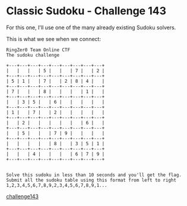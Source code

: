 # Classic Sudoku - Challenge 143

For this one, I'll use one of the many already existing Sudoku solvers.

This is what we see when we connect:

```
RingZer0 Team Online CTF
The sudoku challenge

+---+---+---+---+---+---+---+---+---+
|   |   |   | 5 |   |   | 7 |   | 2 |
+---+---+---+---+---+---+---+---+---+
| 5 | 1 |   | 7 |   | 2 | 8 | 4 |   |
+---+---+---+---+---+---+---+---+---+
| 7 |   |   | 8 |   |   |   | 1 |   |
+---+---+---+---+---+---+---+---+---+
|   | 3 | 5 |   | 6 |   |   |   |   |
+---+---+---+---+---+---+---+---+---+
| 1 |   | 7 |   | 2 |   |   |   |   |
+---+---+---+---+---+---+---+---+---+
|   | 2 |   |   |   |   |   | 6 |   |
+---+---+---+---+---+---+---+---+---+
|   | 5 |   |   | 7 | 9 |   |   |   |
+---+---+---+---+---+---+---+---+---+
|   |   |   |   | 8 |   | 3 | 5 | 1 |
+---+---+---+---+---+---+---+---+---+
|   |   | 4 |   |   |   | 6 | 7 | 9 |
+---+---+---+---+---+---+---+---+---+


Solve this sudoku in less than 10 seconds and you'll get the flag.
Submit all the sudoku table using this format from left to right 1,2,3,4,5,6,7,8,9,2,3,4,5,6,7,8,9,1...

```

[challenge143](challenge143.py)

